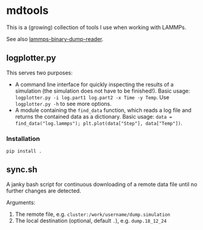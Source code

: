 # mdtools

This is a (growing) collection of tools I use when working with LAMMPs.

See also [lammps-binary-dump-reader](https://github.com/anjohan/lammps-binary-dump-reader).

## logplotter.py

This serves two purposes:
* A command line interface for quickly inspecting the results of a simulation (the simulation does not have to be finished!).
Basic usage: `logplotter.py -i log.part1 log.part2 -x Time -y Temp`. Use `logplotter.py -h` to see more options.
* A module containing the `find_data` function, which reads a log file and returns the contained data as a dictionary.
Basic usage: `data = find_data("log.lammps"); plt.plot(data["Step"], data["Temp"])`.

### Installation
```
pip install .
```

## sync.sh

A janky bash script for continuous downloading of a remote data file until no further changes are detected.

Arguments:
1. The remote file, e.g. `cluster:/work/username/dump.simulation`
2. The local destination (optional, default `.`), e.g. `dump.18_12_24`

